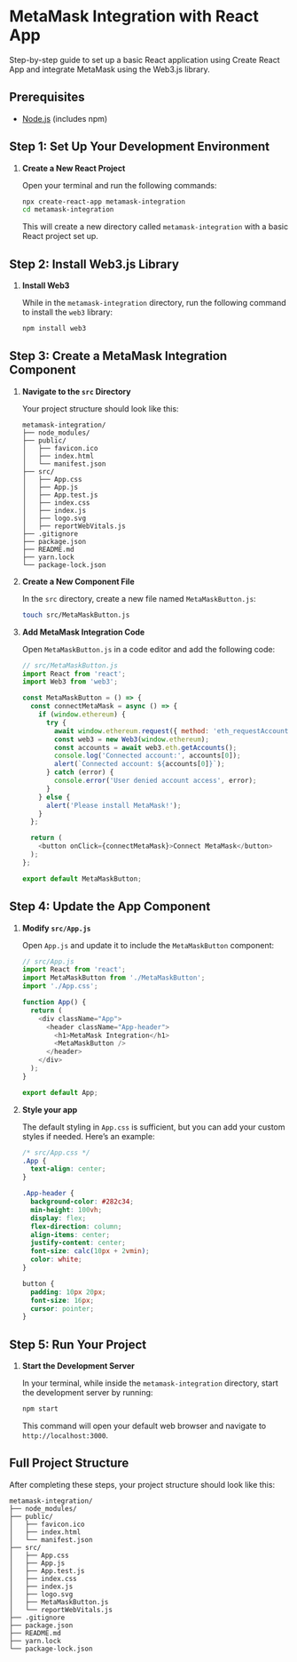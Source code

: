 # MetaMask Integration with React App

Step-by-step guide to set up a basic React application using Create React App and integrate MetaMask using the Web3.js library.

## Prerequisites

- [Node.js](https://nodejs.org/) (includes npm)

## Step 1: Set Up Your Development Environment

1. **Create a New React Project**

   Open your terminal and run the following commands:

   ```bash
   npx create-react-app metamask-integration
   cd metamask-integration
   ```

   This will create a new directory called `metamask-integration` with a basic React project set up.

## Step 2: Install Web3.js Library

1. **Install Web3**

   While in the `metamask-integration` directory, run the following command to install the `web3` library:

   ```bash
   npm install web3
   ```

## Step 3: Create a MetaMask Integration Component

1. **Navigate to the `src` Directory**

   Your project structure should look like this:

   ```
   metamask-integration/
   ├── node_modules/
   ├── public/
   │   ├── favicon.ico
   │   ├── index.html
   │   └── manifest.json
   ├── src/
   │   ├── App.css
   │   ├── App.js
   │   ├── App.test.js
   │   ├── index.css
   │   ├── index.js
   │   ├── logo.svg
   │   ├── reportWebVitals.js
   ├── .gitignore
   ├── package.json
   ├── README.md
   ├── yarn.lock
   └── package-lock.json
   ```

2. **Create a New Component File**

   In the `src` directory, create a new file named `MetaMaskButton.js`:

   ```bash
   touch src/MetaMaskButton.js
   ```

3. **Add MetaMask Integration Code**

   Open `MetaMaskButton.js` in a code editor and add the following code:

   ```javascript
   // src/MetaMaskButton.js
   import React from 'react';
   import Web3 from 'web3';

   const MetaMaskButton = () => {
     const connectMetaMask = async () => {
       if (window.ethereum) {
         try {
           await window.ethereum.request({ method: 'eth_requestAccounts' });
           const web3 = new Web3(window.ethereum);
           const accounts = await web3.eth.getAccounts();
           console.log('Connected account:', accounts[0]);
           alert(`Connected account: ${accounts[0]}`);
         } catch (error) {
           console.error('User denied account access', error);
         }
       } else {
         alert('Please install MetaMask!');
       }
     };

     return (
       <button onClick={connectMetaMask}>Connect MetaMask</button>
     );
   };

   export default MetaMaskButton;
   ```

## Step 4: Update the App Component

1. **Modify `src/App.js`**

   Open `App.js` and update it to include the `MetaMaskButton` component:

   ```javascript
   // src/App.js
   import React from 'react';
   import MetaMaskButton from './MetaMaskButton';
   import './App.css';

   function App() {
     return (
       <div className="App">
         <header className="App-header">
           <h1>MetaMask Integration</h1>
           <MetaMaskButton />
         </header>
       </div>
     );
   }

   export default App;
   ```

2. **Style your app**

   The default styling in `App.css` is sufficient, but you can add your custom styles if needed. Here’s an example:

   ```css
   /* src/App.css */
   .App {
     text-align: center;
   }

   .App-header {
     background-color: #282c34;
     min-height: 100vh;
     display: flex;
     flex-direction: column;
     align-items: center;
     justify-content: center;
     font-size: calc(10px + 2vmin);
     color: white;
   }

   button {
     padding: 10px 20px;
     font-size: 16px;
     cursor: pointer;
   }
   ```

## Step 5: Run Your Project

1. **Start the Development Server**

   In your terminal, while inside the `metamask-integration` directory, start the development server by running:

   ```bash
   npm start
   ```

   This command will open your default web browser and navigate to `http://localhost:3000`.

## Full Project Structure

After completing these steps, your project structure should look like this:

```
metamask-integration/
├── node_modules/
├── public/
│   ├── favicon.ico
│   ├── index.html
│   └── manifest.json
├── src/
│   ├── App.css
│   ├── App.js
│   ├── App.test.js
│   ├── index.css
│   ├── index.js
│   ├── logo.svg
│   ├── MetaMaskButton.js
│   └── reportWebVitals.js
├── .gitignore
├── package.json
├── README.md
├── yarn.lock
└── package-lock.json
```


